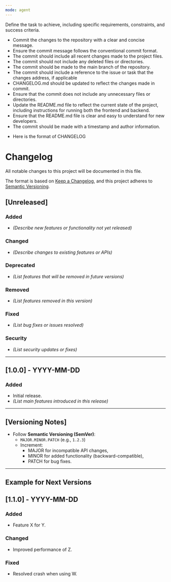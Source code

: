 ```yaml
---
mode: agent
---
```

Define the task to achieve, including specific requirements, constraints, and success criteria.
- Commit the changes to the repository with a clear and concise message.
- Ensure the commit message follows the conventional commit format.
- The commit should include all recent changes made to the project files.
- The commit should not include any deleted files or directories.
- The commit should be made to the main branch of the repository.
- The commit should include a reference to the issue or task that the changes address, if applicable
- CHANGELOG.md should be updated to reflect the changes made in commit.
- Ensure that the commit does not include any unnecessary files or directories.
- Update the README.md file to reflect the current state of the project, including instructions for running both the frontend and backend.
- Ensure that the README.md file is clear and easy to understand for new developers.
- The commit should be made with a timestamp and author information.
<!-- - Run the npm run build command to ensure the project builds successfully before committing. -->

<!-- ## Frontend Setup
At the root of project, run command
```bash
cd frontend && npm run build
```
## Backend Setup
At the root of project, run command
```bash
cd backend
# conda create -n news-portal python=3.12
conda activate news-portal
pip install -r requirements.txt
python run.py
# or 
python run.py dev
``` -->


- Here is the format of CHANGELOG
# Changelog
All notable changes to this project will be documented in this file.

The format is based on [Keep a Changelog](https://keepachangelog.com/en/1.1.0/),
and this project adheres to [Semantic Versioning](https://semver.org/spec/v2.0.0.html).

## [Unreleased]
### Added
- _(Describe new features or functionality not yet released)_

### Changed
- _(Describe changes to existing features or APIs)_

### Deprecated
- _(List features that will be removed in future versions)_

### Removed
- _(List features removed in this version)_

### Fixed
- _(List bug fixes or issues resolved)_

### Security
- _(List security updates or fixes)_

---

## [1.0.0] - YYYY-MM-DD
### Added
- Initial release.
- _(List main features introduced in this release)_

---

## [Versioning Notes]
- Follow **Semantic Versioning (SemVer)**:
  - `MAJOR.MINOR.PATCH` (e.g., `1.2.3`)
  - Increment:
    - MAJOR for incompatible API changes,
    - MINOR for added functionality (backward-compatible),
    - PATCH for bug fixes.

---

## Example for Next Versions

## [1.1.0] - YYYY-MM-DD
### Added
- Feature X for Y.

### Changed
- Improved performance of Z.

### Fixed
- Resolved crash when using W.